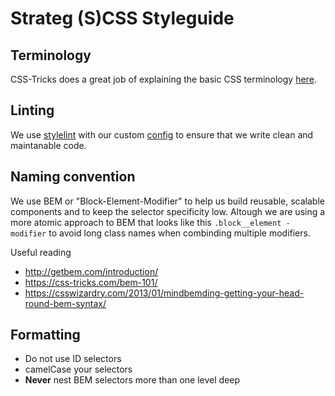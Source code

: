 # Strateg (S)CSS Styleguide

## Terminology
CSS-Tricks does a great job of explaining the basic CSS terminology [here](https://css-tricks.com/css-ruleset-terminology/).

## Linting
We use [stylelint](https://github.com/stylelint/stylelint) with our custom [config](packages/stylelint-config-strateg) to ensure that we write clean and maintanable code.

## Naming convention
We use BEM or "Block-Element-Modifier" to help us build reusable, scalable components and to keep the selector specificity low. Altough we are using a more atomic approach to BEM that looks like this `.block__element -modifier` to avoid long class names when combinding multiple modifiers. 

Useful reading
- http://getbem.com/introduction/
- https://css-tricks.com/bem-101/
- https://csswizardry.com/2013/01/mindbemding-getting-your-head-round-bem-syntax/

## Formatting
- Do not use ID selectors
- camelCase your selectors
- **Never** nest BEM selectors more than one level deep
